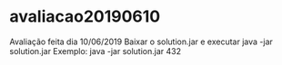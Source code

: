 ﻿# avaliacao20190610
Avaliação feita dia 10/06/2019
Baixar o solution.jar e executar java -jar solution.jar <numero>
Exemplo:
java -jar solution.jar 432
